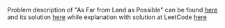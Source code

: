 
Problem description of "As Far from Land as Possible" can be found [here](https://leetcode.com/problems/as-far-from-land-as-possible/) and its solution [here](https://github.com/aurimas13/Solutions-To-Problems/blob/main/LeetCode/Java%20Solutions/As%20far%20from%20land%20as%20possible/land.java) while explanation with solution at LeetCode [here](https://leetcode.com/problems/as-far-from-land-as-possible/solutions/3166930/java-solution-well-explained/)
